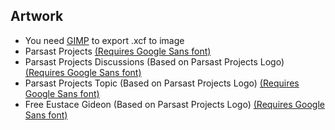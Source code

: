 ## Artwork
- You need [GIMP](https://www.gimp.org/downloads) to export .xcf to image
- Parsast Projects [(Requires Google Sans font)](https://flutter.googlesource.com/gallery-assets/+archive/refs/heads/master/lib/fonts.tar.gz)
- Parsast Projects Discussions (Based on Parsast Projects Logo) [(Requires Google Sans font)](https://flutter.googlesource.com/gallery-assets/+archive/refs/heads/master/lib/fonts.tar.gz)
- Parsast Projects Topic (Based on Parsast Projects Logo) [(Requires Google Sans font)](https://flutter.googlesource.com/gallery-assets/+archive/refs/heads/master/lib/fonts.tar.gz)
- Free Eustace Gideon (Based on Parsast Projects Logo) [(Requires Google Sans font)](https://flutter.googlesource.com/gallery-assets/+archive/refs/heads/master/lib/fonts.tar.gz)
